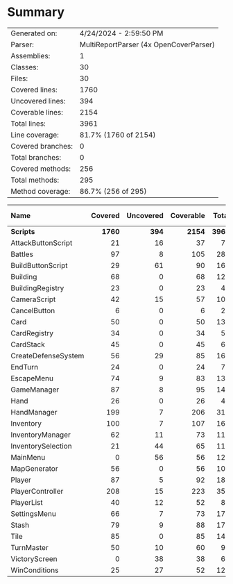 ﻿# Summary
|||
|:---|:---|
| Generated on: | 4/24/2024 - 2:59:50 PM |
| Parser: | MultiReportParser (4x OpenCoverParser) |
| Assemblies: | 1 |
| Classes: | 30 |
| Files: | 30 |
| Covered lines: | 1760 |
| Uncovered lines: | 394 |
| Coverable lines: | 2154 |
| Total lines: | 3961 |
| Line coverage: | 81.7% (1760 of 2154) |
| Covered branches: | 0 |
| Total branches: | 0 |
| Covered methods: | 256 |
| Total methods: | 295 |
| Method coverage: | 86.7% (256 of 295) |

|**Name**|**Covered**|**Uncovered**|**Coverable**|**Total**|**Line coverage**|**Covered**|**Total**|**Branch coverage**|**Covered**|**Total**|**Method coverage**|
|:---|---:|---:|---:|---:|---:|---:|---:|---:|---:|---:|---:|
|**Scripts**|**1760**|**394**|**2154**|**3961**|**81.7%**|**0**|**0**|****|**256**|**295**|**86.7%**|
|AttackButtonScript|21|16|37|71|56.7%|0|0||7|9|77.7%|
|Battles|97|8|105|286|92.3%|0|0||8|8|100%|
|BuildButtonScript|29|61|90|169|32.2%|0|0||7|16|43.7%|
|Building|68|0|68|122|100%|0|0||18|18|100%|
|BuildingRegistry|23|0|23|45|100%|0|0||5|5|100%|
|CameraScript|42|15|57|109|73.6%|0|0||7|7|100%|
|CancelButton|6|0|6|20|100%|0|0||2|2|100%|
|Card|50|0|50|130|100%|0|0||13|13|100%|
|CardRegistry|34|0|34|59|100%|0|0||5|5|100%|
|CardStack|45|0|45|68|100%|0|0||8|8|100%|
|CreateDefenseSystem|56|29|85|167|65.8%|0|0||8|9|88.8%|
|EndTurn|24|0|24|70|100%|0|0||2|2|100%|
|EscapeMenu|74|9|83|132|89.1%|0|0||5|6|83.3%|
|GameManager|87|8|95|140|91.5%|0|0||10|10|100%|
|Hand|26|0|26|48|100%|0|0||6|6|100%|
|HandManager|199|7|206|314|96.6%|0|0||9|9|100%|
|Inventory|100|7|107|169|93.4%|0|0||11|11|100%|
|InventoryManager|62|11|73|111|84.9%|0|0||8|8|100%|
|InventorySelection|21|44|65|117|32.3%|0|0||3|7|42.8%|
|MainMenu|0|56|56|125|0%|0|0||0|13|0%|
|MapGenerator|56|0|56|101|100%|0|0||7|7|100%|
|Player|87|5|92|184|94.5%|0|0||20|21|95.2%|
|PlayerController|208|15|223|350|93.2%|0|0||32|32|100%|
|PlayerList|40|12|52|86|76.9%|0|0||3|4|75%|
|SettingsMenu|66|7|73|170|90.4%|0|0||11|12|91.6%|
|Stash|79|9|88|173|89.7%|0|0||10|10|100%|
|Tile|85|0|85|142|100%|0|0||15|15|100%|
|TurnMaster|50|10|60|93|83.3%|0|0||8|8|100%|
|VictoryScreen|0|38|38|68|0%|0|0||0|3|0%|
|WinConditions|25|27|52|122|48%|0|0||8|11|72.7%|
